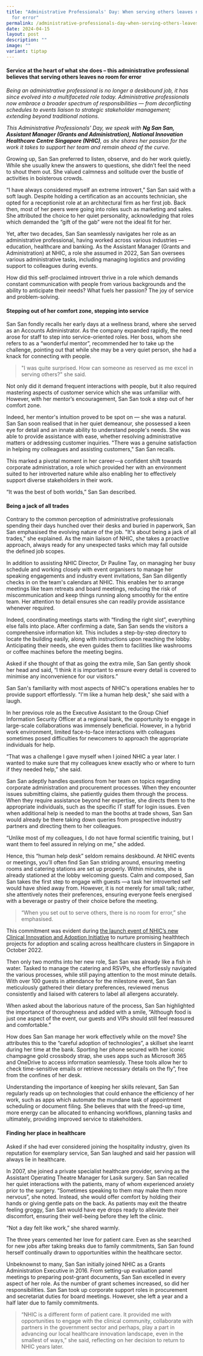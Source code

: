 ```yaml
---
title: "Administrative Professionals' Day: When serving others leaves no room
  for error"
permalink: /administrative-professionals-day-when-serving-others-leaves-no-room-for-error/
date: 2024-04-15
layout: post
description: ""
image: ""
variant: tiptap
---
```

<h4><strong>Service at the heart of what she does – this administrative professional believes that serving others leaves no room for error</strong></h4>
<p><em>Being an administrative professional is no longer a deskbound job, it has since evolved into a multifaceted role today. Administrative professionals now embrace a broader spectrum of responsibilities — from deconflicting schedules to events liaison to strategic stakeholder management; extending beyond traditional notions.</em>
</p>
<p><em>This Administrative Professionals' Day, we speak with </em><strong><em>Ng San San, Assistant Manager (Grants and Administration), National Innovation Healthcare Centre Singapore (NHIC)</em></strong><em>, as she shares her passion for the work it takes to support her team and remain ahead of the curve.</em>
</p>
<p>Growing up, San San preferred to listen, observe, and do her work quietly.
While she usually knew the answers to questions, she didn’t feel the need
to shout them out. She valued calmness and solitude over the bustle of
activities in boisterous crowds.</p>
<p>“I have always considered myself an extreme introvert,” San San said with
a soft laugh. Despite holding a certification as an accounts technician,
she opted for a receptionist role at an architectural firm as her first
job. Back then, most of her peers were going into roles such as marketing
and sales. She attributed the choice to her quiet personality, acknowledging
that roles which demanded the “gift of the gab” were not the ideal fit
for her.</p>
<p>Yet, after two decades, San San seamlessly navigates her role as an administrative
professional, having worked across various industries — education, healthcare
and banking. As the Assistant Manager (Grants and Administration) at NHIC,
a role she assumed in 2022, San San oversees various administrative tasks,
including managing logistics and providing support to colleagues during
events.</p>
<p>How did this self-proclaimed introvert thrive in a role which demands
constant communication with people from various backgrounds and the ability
to anticipate their needs? What fuels her passion? The joy of service and
problem-solving.</p>
<h4><strong>Stepping out of her comfort zone, stepping into service</strong></h4>
<p>San San fondly recalls her early days at a wellness brand, where she served
as an Accounts Administrator. As the company expanded rapidly, the need
arose for staff to step into service-oriented roles. Her boss, whom she
refers to as a “wonderful mentor”, recommended her to take up the challenge,
pointing out that while she may be a very quiet person, she had a knack
for connecting with people.</p>
<blockquote>
<p>"I was quite surprised. How can someone as reserved as me excel in serving
others?" she said.</p>
</blockquote>
<p>Not only did it demand frequent interactions with people, but it also
required mastering aspects of customer service which she was unfamiliar
with. However, with her mentor’s encouragement, San San took a step out
of her comfort zone.</p>
<p>Indeed, her mentor's intuition proved to be spot on — she was a natural.
San San soon realised that in her quiet demeanour, she possessed a keen
eye for detail and an innate ability to understand people's needs. She
was able to provide assistance with ease, whether resolving administrative
matters or addressing customer inquiries. "There was a genuine satisfaction
in helping my colleagues and assisting customers," San San recalls.</p>
<p>This marked a pivotal moment in her career—a confident shift towards corporate
administration, a role which provided her with an environment suited to
her introverted nature while also enabling her to effectively support diverse
stakeholders in their work.</p>
<p>“It was the best of both worlds,” San San described.</p>
<h4><strong>Being a jack of all trades</strong></h4>
<p>Contrary to the common perception of administrative professionals spending
their days hunched over their desks and buried in paperwork, San San emphasised
the evolving nature of the job. "It's about being a jack of all trades,"
she explained. As the main liaison of NHIC, she takes a proactive approach,
always ready for any unexpected tasks which may fall outside the defined
job scopes.</p>
<p>In addition to assisting NHIC Director, Dr Pauline Tay, on managing her
busy schedule and working closely with event organisers to manage her speaking
engagements and industry event invitations, San San diligently checks in
on the team's calendars at NHIC. This enables her to arrange meetings like
team retreats and board meetings, reducing the risk of miscommunication
and keep things running along smoothly for the entire team. Her attention
to detail ensures she can readily provide assistance whenever required.</p>
<p>Indeed, coordinating meetings starts with “finding the right slot”, everything
else falls into place. After confirming a date, San San sends the visitors
a comprehensive information kit. This includes a step-by-step directory
to locate the building easily, along with instructions upon reaching the
lobby. Anticipating their needs, she even guides them to facilities like
washrooms or coffee machines before the meeting begins.</p>
<p>Asked if she thought of that as going the extra mile, San San gently shook
her head and said, “I think it is important to ensure every detail is covered
to minimise any inconvenience for our visitors.”</p>
<p>San San's familiarity with most aspects of NHIC's operations enables her
to provide support effortlessly. "I'm like a human help desk," she said
with a laugh.</p>
<p>In her previous role as the Executive Assistant to the Group Chief Information
Security Officer at a regional bank, the opportunity to engage in large-scale
collaborations was immensely beneficial. However, in a hybrid work environment,
limited face-to-face interactions with colleagues sometimes posed difficulties
for newcomers to approach the appropriate individuals for help.</p>
<p>“That was a challenge I gave myself when I joined NHIC a year later. I
wanted to make sure that my colleagues knew exactly who or where to turn
if they needed help,” she said.</p>
<p>San San adeptly handles questions from her team on topics regarding corporate
administration and procurement processes. When they encounter issues submitting
claims, she patiently guides them through the process. When they require
assistance beyond her expertise, she directs them to the appropriate individuals,
such as the specific IT staff for login issues. Even when additional help
is needed to man the booths at trade shows, San San would already be there
taking down queries from prospective industry partners and directing them
to her colleagues.</p>
<p>“Unlike most of my colleagues, I do not have formal scientific training,
but I want them to feel assured in relying on me,” she added.</p>
<p>Hence, this “human help desk” seldom remains deskbound. At NHIC events
or meetings, you’ll often find San San striding around, ensuring meeting
rooms and catering stations are set up properly. Within minutes, she is
already stationed at the lobby welcoming guests. Calm and composed, San
San takes the first step to engage with guests —a task her introverted
self would have shied away from. However, it is not merely for small talk;
rather, she attentively notes their preferences, ensuring everyone feels
energised with a beverage or pastry of their choice before the meeting.</p>
<blockquote>
<p>“When you set out to serve others, there is no room for error,” she emphasised.</p>
</blockquote>
<p>This commitment was evident during <a href="https://www.cris.sg/newsroom/media-releases/221017-NHIC-media-release/" rel="noopener noreferrer nofollow" target="_blank">the launch event of NHIC’s new Clinical Innovation and Adoption Initiative</a> to
nurture promising healthtech projects for adoption and scaling across healthcare
clusters in Singapore in October 2022.</p>
<p>Then only two months into her new role, San San was already like a fish
in water. Tasked to manage the catering and RSVPs, she effortlessly navigated
the various processes, while still paying attention to the most minute
details. With over 100 guests in attendance for the milestone event, San
San meticulously gathered their dietary preferences, reviewed menus consistently
and liaised with caterers to label all allergens accurately.</p>
<p>When asked about the laborious nature of the process, San San highlighted
the importance of thoroughness and added with a smile, “Although food is
just one aspect of the event, our guests and VIPs should still feel reassured
and comfortable.”</p>
<p>How does San San manage her work effectively while on the move? She attributes
this to the “careful adoption of technologies”, a skillset she learnt during
her time at the bank. Sporting her phone secured with her iconic champagne
gold crossbody strap, she uses apps such as Microsoft 365 and OneDrive
to access information seamlessly. These tools allow her to check time-sensitive
emails or retrieve necessary details on the fly”, free from the confines
of her desk.</p>
<p>Understanding the importance of keeping her skills relevant, San San regularly
reads up on technologies that could enhance the efficiency of her work,
such as apps which automate the mundane task of appointment scheduling
or document filing. She believes that with the freed-up time, more energy
can be allocated to enhancing workflows, planning tasks and ultimately,
providing improved service to stakeholders.</p>
<h4><strong>Finding her place in healthcare</strong></h4>
<p>Asked if she had ever considered joining the hospitality industry, given
its reputation for exemplary service, San San laughed and said her passion
will always lie in healthcare.</p>
<p>In 2007, she joined a private specialist healthcare provider, serving
as the Assistant Operating Theatre Manager for Lasik surgery. San San recalled
her quiet interactions with the patients, many of whom experienced anxiety
prior to the surgery. “Sometimes speaking to them may make them more nervous”,
she noted. Instead, she would offer comfort by holding their hands or giving
gentle pats on the back. As patients may exit the theatre feeling groggy,
San San would have eye drops ready to alleviate their discomfort, ensuring
their well-being before they left the clinic.</p>
<p>“Not a day felt like work,” she shared warmly.</p>
<p>The three years cemented her love for patient care. Even as she searched
for new jobs after taking breaks due to family commitments, San San found
herself continually drawn to opportunities within the healthcare sector.</p>
<p>Unbeknownst to many, San San initially joined NHIC as a Grants Administration
Executive in 2016. From setting-up evaluation panel meetings to preparing
post-grant documents, San San excelled in every aspect of her role. As
the number of grant schemes increased, so did her responsibilities. San
San took up corporate support roles in procurement and secretariat duties
for board meetings. However, she left a year and a half later due to family
commitments.</p>
<blockquote>
<p>“NHIC is a different form of patient care. It provided me with opportunities
to engage with the clinical community, collaborate with partners in the
government sector and perhaps, play a part in advancing our local healthcare
innovation landscape, even in the smallest of ways,” she said, reflecting
on her decision to return to NHIC years later.</p>
</blockquote>
<p></p>